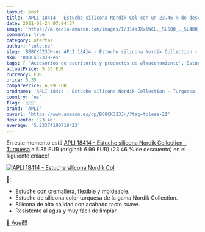 ```yaml
---
layout: post
title: 'APLI 18414 - Estuche silicona Nordik Col con un 23.46 % de descuento'
date: 2021-08-24 07:04:37
image: 'https://m.media-amazon.com/images/I/314sJXxlWCL._SL500_._SL400_.jpg'
comments: true
category: ofertas
author: 'tole.es'
slug: 'B08CKJ23JH-es APLI 18414 - Estuche silicona Nordik Collection - Turquesa'
sku: 'B08CKJ23JH-es'
tags: [ 'Accesorios de escritorio y productos de almacenamiento','Estuches escolares','Material de oficina','Materiales, organizadores y dispensadores de escritorio','Oficina y papelería','apli', ]
actualPrice: 5.35 EUR
currency: EUR
price: 5.35
comparePrice: 6.99 EUR
prodname: 'APLI 18414 - Estuche silicona Nordik Collection - Turquesa'
country: 'es'
flag: '🇪🇸'
brand: 'APLI'
buyurl: 'https://www.amazon.es/dp/B08CKJ23JH/?tag=tolees-21'
descuento: '23.46'
average: '5.83374100719423'
---
```


En este momento está [APLI 18414 - Estuche silicona Nordik Collection - Turquesa](https://www.amazon.es/dp/B08CKJ23JH/?tag=tolees-21) a 5.35 EUR (original: 6.99 EUR) (23.46 %  de descuento) en el siguiente enlace!

[![APLI 18414 - Estuche silicona Nordik Col](https://m.media-amazon.com/images/I/314sJXxlWCL._SL500_._SL400_.jpg)](https://www.amazon.es/dp/B08CKJ23JH/?tag=tolees-21)

🔎:

- Estuche con cremallera, flexible y moldeable.
- Estuche de silicona color turquesa de la gama Nordik Collection.
- Silicona de alta calidad con acabado tacto suave.
- Resistente al agua y muy fácil de limpiar.

[🛒 Aquí!!!](https://www.amazon.es/dp/B08CKJ23JH/?tag=tolees-21)
